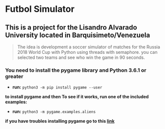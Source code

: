 # Futbol Simulator

## This is a project for the Lisandro Alvarado University located in Barquisimeto/Venezuela
> The idea is development a soccer simulator of matches for the Russia 2018 World Cup with Python using threads with semaphore. 
you can selected two teams and see who win the game in 90 seconds.

### You need to install the pygame library and Python 3.6.1 or greater
- __run:__ `python3 -m pip install pygame --user`

__to install pygame and then To see if it works, run one of the included examples:__
- __run:__ `python3 -m pygame.examples.aliens`

**if you have troubles installing pygame go to this [link](https://www.pygame.org/wiki/GettingStarted#Pygame%20Installation)**

